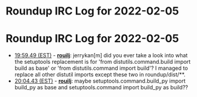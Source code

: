 # Roundup IRC Log for 2022-02-05 #
# Roundup IRC Log for 2022-02-05
* <a href="#19:59.49" id="19:59.49">19:59.49 (EST)</a> - __[rouilj](https://github.com/rouilj)__: jerrykan[m] did you ever take a look into what the setuptools replacement is for 'from distutils.command.build import build as base'  or 'from distutils.command import build'? I managed to replace all other distutil imports except these two in roundup/dist/**.
* <a href="#20:04.43" id="20:04.43">20:04.43 (EST)</a> - __[rouilj](https://github.com/rouilj)__: maybe setuptools.command.build_py import build_py as base and  setuptools.command import build_py as build??
